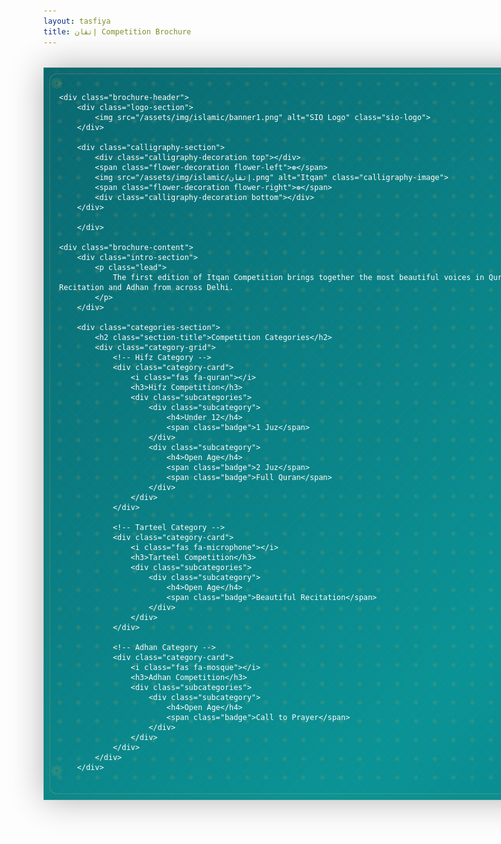 ```yaml
---
layout: tasfiya
title: إتقان Competition Brochure
---
```


<div class="brochure-container" id="brochure">
    <div class="border-pattern"></div>
    <div class="corner-decoration corner-top-left"></div>
    <div class="corner-decoration corner-top-right"></div>
    <div class="corner-decoration corner-bottom-left"></div>
    <div class="corner-decoration corner-bottom-right"></div>
    
    <div class="brochure-header">
        <div class="logo-section">
            <img src="/assets/img/islamic/banner1.png" alt="SIO Logo" class="sio-logo">
        </div>
        
        <div class="calligraphy-section">
            <div class="calligraphy-decoration top"></div>
            <span class="flower-decoration flower-left">❁</span>
            <img src="/assets/img/islamic/إتقان.png" alt="Itqan" class="calligraphy-image">
            <span class="flower-decoration flower-right">❁</span>
            <div class="calligraphy-decoration bottom"></div>
        </div>

        </div>

    <div class="brochure-content">
        <div class="intro-section">
            <p class="lead">
                The first edition of Itqan Competition brings together the most beautiful voices in Qur'an Recitation and Adhan from across Delhi.
            </p>
        </div>

        <div class="categories-section">
            <h2 class="section-title">Competition Categories</h2>
            <div class="category-grid">
                <!-- Hifz Category -->
                <div class="category-card">
                    <i class="fas fa-quran"></i>
                    <h3>Hifz Competition</h3>
                    <div class="subcategories">
                        <div class="subcategory">
                            <h4>Under 12</h4>
                            <span class="badge">1 Juz</span>
                        </div>
                        <div class="subcategory">
                            <h4>Open Age</h4>
                            <span class="badge">2 Juz</span>
                            <span class="badge">Full Quran</span>
                        </div>
                    </div>
                </div>

                <!-- Tarteel Category -->
                <div class="category-card">
                    <i class="fas fa-microphone"></i>
                    <h3>Tarteel Competition</h3>
                    <div class="subcategories">
                        <div class="subcategory">
                            <h4>Open Age</h4>
                            <span class="badge">Beautiful Recitation</span>
                        </div>
                    </div>
                </div>

                <!-- Adhan Category -->
                <div class="category-card">
                    <i class="fas fa-mosque"></i>
                    <h3>Adhan Competition</h3>
                    <div class="subcategories">
                        <div class="subcategory">
                            <h4>Open Age</h4>
                            <span class="badge">Call to Prayer</span>
                        </div>
                    </div>
                </div>
            </div>
        </div>

        <div class="stages-section">
            <h2 class="section-title">Competition Process</h2>
            <div class="stages-timeline">
                <div class="stage-item">
                    <div class="stage-number">1</div>
                    <div class="stage-content">
                        <h3><i class="fas fa-flag-checkered"></i> Preliminary Rounds</h3>
                        <div class="stage-tracks">
                            <div class="track-item">
                                <h4><i class="fas fa-school"></i> School Track</h4>
                                <ul>
                                    <li>10 Islamic Schools</li>
                                    <li>Internal Selection Process</li>
                                    <li>2 Best Contestants per Category</li>
                                </ul>
                            </div>
                            <div class="track-item">
                                <h4><i class="fas fa-user"></i> Individual Track</h4>
                                <ul>
                                    <li>Open Registration</li>
                                    <li>Preliminary by إتقان Organization</li>
                                </ul>
                            </div>
                        </div>
                    </div>
                </div>
                <div class="stage-item">
                    <div class="stage-number">2</div>
                    <div class="stage-content">
                        <h3><i class="fas fa-trophy"></i> Finals</h3>
                        <div class="stage-tracks">
                            <div class="track-item">
                                <h4><i class="fas fa-quran"></i> Hifz Finals</h4>
                                <ul>
                                    <li>Maximum 20 Participants per Category</li>
                                </ul>
                            </div>
                            <div class="track-item">
                                <h4><i class="fas fa-microphone"></i> Tarteel & Adhan Finals</h4>
                                <ul>
                                    <li>12 Participants Each</li>
                                    <li>10 from Schools</li>
                                    <li>2 Individual Participants</li>
                                </ul>
                            </div>
                        </div>
                    </div>
                </div>
            </div>
        </div>

        <div class="contact-section">
            <div class="contact-text">
                <h2>Join Us</h2>
                <div class="event-details">
                    <div class="date-venue">
                        <p class="detail-item">
                            <i class="fas fa-calendar-alt"></i>
                            <span>26 February 2024</span>
                        </p>
                        <p class="detail-item">
                            <i class="fas fa-mosque"></i>
                            <span>Masjid Ishate Islam</span>
                        </p>
                        <p class="contact-info">
                            <i class="fas fa-globe"></i>
                            <span>sio-afe.github.io/itqan</span>
                        </p>
                    </div>
                </div>
            </div>
            <div class="qr-section">
                <h3>Register</h3>
                <img src="https://api.qrserver.com/v1/create-qr-code/?size=150x150&data=https://sio-afe.github.io/itqan/register" alt="Registration QR Code">
            </div>
        </div>
    </div>

    <div class="download-section">
        <button onclick="downloadAsPNG()" class="download-btn">
            <i class="fas fa-image"></i> Download as PNG
        </button>
        <button onclick="downloadAsPDF()" class="download-btn">
            <i class="fas fa-file-pdf"></i> Download as PDF
        </button>
    </div>
</div>

<style>
/* Add Thuluth font */
@import url('https://fonts.googleapis.com/css2?family=Amiri:wght@400;700&display=swap');

/* Print styles for A4 */
@media print {
    @page {
        size: A4;
        margin: 0;
    }
    
    body {
        margin: 0;
        padding: 0;
        -webkit-print-color-adjust: exact !important;
        print-color-adjust: exact !important;
        color-adjust: exact !important;
    }
    
    .brochure-container {
        position: relative;
        width: 210mm;
        height: 297mm;
        margin: 0;
        padding: 10mm;
        box-shadow: none;
        background: linear-gradient(-45deg, #005f73, #0a9396, #094c59, #083c48) !important;
    }

    .download-section {
        display: none;
    }

    .category-card, .stage-card {
        break-inside: avoid;
        page-break-inside: avoid;
    }
}

.brochure-container {
    background: linear-gradient(-45deg, #005f73, #0a9396, #094c59, #083c48);
    background-size: 400% 400%;
    animation: gradientBG 15s ease infinite;
    color: #fff;
    padding: 1.5rem;
    width: 210mm;
    height: 297mm;
    margin: 2rem auto;
    box-shadow: 0 0 50px rgba(0, 0, 0, 0.3);
    position: relative;
    overflow: hidden;
    border-radius: 0;
    border: 1px solid rgba(223, 180, 86, 0.2);
    display: grid;
    grid-template-rows: auto 1fr auto;
}

.brochure-container::before {
    content: '';
    position: absolute;
    top: 0;
    left: 0;
    right: 0;
    bottom: 0;
    background: url('/assets/img/islamic/bckg.png') center/cover;
    opacity: 0.1;
    pointer-events: none;
}

/* Islamic Pattern Border */
.brochure-container::after {
    content: '';
    position: absolute;
    inset: 4px;
    border: 1px solid rgba(223, 180, 86, 0.2);
    border-radius: 13px;
    pointer-events: none;
    background-image: 
        linear-gradient(45deg, transparent 48%, rgba(223, 180, 86, 0.2) 49%, rgba(223, 180, 86, 0.2) 51%, transparent 52%),
        linear-gradient(-45deg, transparent 48%, rgba(223, 180, 86, 0.2) 49%, rgba(223, 180, 86, 0.2) 51%, transparent 52%);
    background-size: 20px 20px;
    background-position: center;
    opacity: 0.3;
}

/* Additional Decorative Border */
.brochure-container .border-pattern {
    content: '';
    position: absolute;
    inset: 8px;
    border: 2px solid rgba(223, 180, 86, 0.3);
    border-radius: 12px;
    pointer-events: none;
    background-image: 
        radial-gradient(circle at 15px 15px, rgba(223, 180, 86, 0.2) 2px, transparent 2px),
        radial-gradient(circle at 15px 15px, rgba(223, 180, 86, 0.15) 4px, transparent 4px);
    background-size: 30px 30px;
    background-position: top left;
    opacity: 0.5;
}

/* Corner Decorations */
.corner-decoration {
    position: absolute;
    width: 50px;
    height: 50px;
    pointer-events: none;
    opacity: 0.5;
}

.corner-decoration::before {
    content: '❁';
    position: absolute;
    color: rgba(223, 180, 86, 0.4);
    font-size: 1.5rem;
}

.corner-top-left { top: 10px; left: 10px; }
.corner-top-right { top: 10px; right: 10px; }
.corner-bottom-left { bottom: 10px; left: 10px; }
.corner-bottom-right { bottom: 10px; right: 10px; }

@keyframes gradientBG {
    0% { background-position: 0% 50%; }
    50% { background-position: 100% 50%; }
    100% { background-position: 0% 50%; }
}

.brochure-header {
    text-align: center;
    margin-bottom: 0.5rem;
    position: relative;
}

.logo-section {
    margin-bottom: 0.5rem;
}

.sio-logo {
    max-width: 100%;
    height: 50px;
    object-fit: contain;
}

.calligraphy-section {
    position: relative;
    text-align: center;
    padding: 0.5rem 0;
    margin-bottom: 0.5rem;
    display: flex;
    flex-direction: column;
    align-items: center;
    gap: 0.5rem;
}

.calligraphy-image {
    height: 100px;
    width: auto;
    max-width: 100%;
}

.tentative-date {
    font-size: 0.9rem;
    color: #dfb456;
    margin: 0;
    text-shadow: 0 0 5px rgba(223, 180, 86, 0.3);
    font-weight: 500;
    letter-spacing: 1px;
    background: linear-gradient(45deg, #dfb456, #e6c172);
    -webkit-background-clip: text;
    -webkit-text-fill-color: transparent;
    position: relative;
    display: inline-block;
    padding: 0.3rem 1.5rem;
    border: 1px solid rgba(223, 180, 86, 0.3);
    border-radius: 20px;
    box-shadow: 0 0 10px rgba(223, 180, 86, 0.1);
}

.tentative-date::before {
    content: '';
    position: absolute;
    inset: -3px;
    border: 1px solid rgba(223, 180, 86, 0.2);
    border-radius: 22px;
}

.tentative-date::after {
    content: '';
    position: absolute;
    inset: -2px;
    background: linear-gradient(45deg, transparent, rgba(223, 180, 86, 0.2), transparent);
    border-radius: 21px;
    z-index: -1;
}

.subtitle {
    font-size: 1rem;
    margin-top: 0.5rem;
}

.brochure-content {
    display: grid;
    grid-template-rows: auto auto 1fr auto;
    gap: 0.5rem;
    padding: 0 0.8rem;
    overflow: hidden;
}

.intro-section {
    margin-bottom: 0.3rem;
}

.lead {
    font-size: 0.85rem;
    line-height: 1.3;
    margin-bottom: 0.3rem;
}

.categories-section, .stages-section {
    text-align: center;
    display: flex;
    flex-direction: column;
    align-items: center;
}

.category-grid {
    display: grid;
    grid-template-columns: repeat(3, 1fr);
    gap: 0.4rem;
    margin: 0.3rem 0;
}

.category-card {
    padding: 0.6rem;
    display: flex;
    flex-direction: column;
    gap: 0.3rem;
    background: linear-gradient(135deg, rgba(223, 180, 86, 0.1), rgba(230, 193, 114, 0.05));
    border: 1px solid rgba(223, 180, 86, 0.2);
    border-radius: 10px;
    position: relative;
    overflow: hidden;
    transition: all 0.3s ease;
}

.category-card::before {
    content: '';
    position: absolute;
    top: 0;
    left: 0;
    width: 100%;
    height: 3px;
    background: linear-gradient(90deg, transparent, #dfb456, transparent);
    opacity: 0.5;
}

.category-card i {
    font-size: 1.5rem;
    margin-bottom: 0.3rem;
    color: #dfb456;
    text-shadow: 0 0 10px rgba(223, 180, 86, 0.3);
    animation: shimmer 2s infinite;
}

.category-card h3 {
    color: #dfb456;
    text-align: center;
    font-size: 0.95rem;
    margin-bottom: 0.2rem;
    text-shadow: 0 0 5px rgba(223, 180, 86, 0.3);
}

.subcategory h4 {
    color: #e6c172;
    font-size: 0.8rem;
    margin-bottom: 0.15rem;
}

.badge {
    padding: 0.1rem 0.4rem;
    font-size: 0.7rem;
    margin: 0.1rem 0.1rem 0.1rem 0;
    background: linear-gradient(45deg, rgba(223, 180, 86, 0.2), rgba(230, 193, 114, 0.1));
    border: 1px solid rgba(223, 180, 86, 0.3);
    border-radius: 20px;
    color: #dfb456;
    display: inline-block;
}

h2.section-title {
    font-size: 1.2rem;
    margin: 0.4rem auto;
    text-transform: uppercase;
    letter-spacing: 1px;
    position: relative;
    display: inline-block;
    padding: 0 2rem;
    width: auto;
    transform: none;
    left: auto;
}

h2.section-title::before, h2.section-title::after {
    content: '';
    position: absolute;
    top: 50%;
    width: 40px;
    height: 2px;
    background: linear-gradient(90deg, transparent, #dfb456, transparent);
}

h2.section-title::before {
    right: 100%;
}

h2.section-title::after {
    left: 100%;
}

@keyframes shimmer {
    0% { opacity: 0.5; }
    50% { opacity: 1; }
    100% { opacity: 0.5; }
}

.category-card:hover {
    transform: translateY(-2px);
    box-shadow: 0 5px 15px rgba(223, 180, 86, 0.1);
    border-color: rgba(223, 180, 86, 0.3);
}

.stages-timeline {
    display: grid;
    grid-template-columns: repeat(2, 1fr);
    gap: 0.5rem;
    padding: 0.3rem;
}

.stage-item {
    background: linear-gradient(135deg, rgba(223, 180, 86, 0.08), rgba(230, 193, 114, 0.03));
    border-radius: 10px;
    padding: 0.5rem;
    border: 1px solid rgba(223, 180, 86, 0.2);
    position: relative;
    overflow: hidden;
}

.stage-item::before {
    content: '';
    position: absolute;
    top: 0;
    left: 0;
    width: 100%;
    height: 2px;
    background: linear-gradient(90deg, transparent, #dfb456, transparent);
    opacity: 0.5;
}

.stage-number {
    width: 28px;
    height: 28px;
    background: linear-gradient(45deg, #dfb456, #e6c172);
    border-radius: 50%;
    display: flex;
    align-items: center;
    justify-content: center;
    font-size: 0.9rem;
    font-weight: bold;
    color: #005f73;
    margin-bottom: 0.3rem;
    box-shadow: 0 0 10px rgba(223, 180, 86, 0.2);
}

.stage-content h3 {
    color: #dfb456;
    font-size: 0.9rem;
    margin-bottom: 0.3rem;
    text-shadow: 0 0 5px rgba(223, 180, 86, 0.3);
    text-align: center;
    width: 100%;
}

.stage-tracks {
    display: grid;
    gap: 0.4rem;
}

.track-item {
    background: linear-gradient(135deg, rgba(255, 255, 255, 0.03), rgba(223, 180, 86, 0.02));
    padding: 0.4rem;
    border-radius: 8px;
    border: 1px solid rgba(223, 180, 86, 0.15);
}

.track-item h4 {
    color: #e6c172;
    font-size: 0.8rem;
    margin-bottom: 0.2rem;
    text-shadow: 0 0 5px rgba(223, 180, 86, 0.2);
    text-align: center;
    width: 100%;
    display: flex;
    justify-content: center;
    align-items: center;
    gap: 0.3rem;
}

.track-item ul li {
    font-size: 0.7rem;
    color: rgba(255, 255, 255, 0.9);
    position: relative;
    padding-left: 1rem;
}

.track-item ul li::before {
    content: '→';
    position: absolute;
    left: 0;
    color: #dfb456;
}

.contact-section {
    margin-top: auto;
    padding: 0.8rem 2rem;
    background: linear-gradient(135deg, rgba(223, 180, 86, 0.08), rgba(230, 193, 114, 0.03));
    border-radius: 10px;
    border: 1px solid rgba(223, 180, 86, 0.2);
    display: flex;
    justify-content: space-between;
    align-items: center;
    gap: 5rem;
}

.contact-text {
    display: flex;
    flex-direction: column;
    align-items: flex-start;
    padding-left: 25%;
}

.contact-text h2 {
    font-size: 1.1rem;
    margin: 0 0 0.15rem 0;
    color: #dfb456;
    text-align: center;
    width: 100%;
}

.event-details {
    margin: 0;
    width: 100%;
    display: flex;
    justify-content: flex-start;
}

.date-venue {
    display: flex;
    flex-direction: column;
    gap: 0.05rem;
    align-items: flex-start;
}

.detail-item, .contact-info {
    display: flex;
    align-items: center;
    justify-content: flex-start;
    gap: 0.3rem;
    color: #dfb456;
    font-size: 0.9rem;
    margin: 0;
    line-height: 1;
    width: auto;
}

.detail-item i {
    color: #dfb456;
    font-size: 1rem;
    width: 1.2rem;
    text-align: center;
}

.detail-item span {
    color: rgba(255, 255, 255, 0.9);
}

.contact-info {
    font-size: 0.8rem;
    margin-top: 0.05rem;
}

.qr-section {
    background: white;
    padding: 0.4rem;
    border-radius: 8px;
    border: 1px solid rgba(223, 180, 86, 0.3);
    text-align: center;
}

.qr-section h3 {
    color: #dfb456;
    font-size: 0.9rem;
    margin: 0 0 0.2rem 0;
    text-shadow: 0 0 5px rgba(223, 180, 86, 0.3);
}

.qr-section img {
    height: 140px;
    width: 140px;
    display: block;
}

/* Adjust flower decorations */
.flower-decoration {
    font-size: 3rem;
}

.flower-left {
    left: 15rem;
}

.flower-right {
    right: 15rem;
}

/* Update the download section position */
.download-section {
    position: fixed;
    bottom: 1rem;
    left: 50%;
    transform: translateX(-50%);
    z-index: 1000;
    display: flex;
    gap: 1rem;
}

.download-btn {
    background: linear-gradient(45deg, #005f73, #0a9396);
    color: white;
    border: none;
    padding: 0.5rem 1rem;
    border-radius: 5px;
    cursor: pointer;
    display: flex;
    align-items: center;
    gap: 0.5rem;
    transition: all 0.3s ease;
}

.download-btn:hover {
    background: linear-gradient(45deg, #0a9396, #005f73);
    transform: translateY(-2px);
}

.download-btn:disabled {
    opacity: 0.7;
    cursor: not-allowed;
}

@media print {
    .download-section {
        display: none !important;
    }
}

/* Add styles for competition process section */
.competition-process {
    display: grid;
    grid-template-columns: repeat(2, 1fr);
    gap: 0.5rem;
    margin: 0.5rem 0;
}

.process-step {
    background: rgba(255, 255, 255, 0.05);
    border-radius: 10px;
    padding: 0.5rem;
    border: 1px solid rgba(223, 180, 86, 0.2);
}

.process-step h3 {
    display: flex;
    align-items: center;
    gap: 0.3rem;
    color: #dfb456;
    font-size: 1rem;
    margin-bottom: 0.3rem;
}

.process-step ul {
    list-style: none;
    padding-left: 0.8rem;
    margin: 0.2rem 0;
}

.process-step ul li {
    font-size: 0.75rem;
    margin: 0.15rem 0;
    position: relative;
}

.process-step ul li::before {
    content: '→';
    position: absolute;
    left: -0.8rem;
    color: #dfb456;
}

.tentative-date {
    font-size: 0.9rem;
    color: #dfb456;
    margin: 0.3rem 0;
    text-shadow: 0 0 5px rgba(223, 180, 86, 0.3);
    font-weight: 500;
    letter-spacing: 0.5px;
    background: linear-gradient(45deg, #dfb456, #e6c172);
    -webkit-background-clip: text;
    -webkit-text-fill-color: transparent;
    position: relative;
    display: inline-block;
}

.tentative-date::before {
    content: 'Tentative Date';
    display: block;
    font-size: 0.7rem;
    opacity: 0.8;
    margin-bottom: 0.1rem;
    letter-spacing: 1px;
    text-transform: uppercase;
}

.event-details {
    margin: 0.5rem 0;
}

.date-venue {
    display: flex;
    flex-direction: column;
    gap: 0.3rem;
    align-items: center;
}

.detail-item {
    display: flex;
    align-items: center;
    gap: 0.5rem;
    color: #dfb456;
    font-size: 0.9rem;
    margin: 0;
}

.detail-item i {
    color: #dfb456;
    font-size: 1rem;
}

.detail-item span {
    color: rgba(255, 255, 255, 0.9);
}

.floating-qr {
    display: none;
}
</style>

<script src="https://html2canvas.hertzen.com/dist/html2canvas.min.js"></script>
<script src="https://cdnjs.cloudflare.com/ajax/libs/jspdf/2.5.1/jspdf.umd.min.js"></script>
<script>
function downloadAsPNG() {
    const element = document.getElementById('brochure');
    const downloadSection = document.querySelector('.download-section');
    
    // Hide download buttons
    downloadSection.style.display = 'none';
    
    // Add loading state to button
    const button = document.querySelector('.download-btn');
    const originalText = button.innerHTML;
    button.innerHTML = '<i class="fas fa-spinner fa-spin"></i> Generating PNG...';
    button.disabled = true;

    // Wait for all images to load
    Promise.all(Array.from(element.getElementsByTagName('img'))
        .filter(img => !img.complete)
        .map(img => new Promise(resolve => {
            img.onload = img.onerror = resolve;
        })))
        .then(() => {
            html2canvas(element, {
                scale: 2,
                useCORS: true,
                logging: true,
                backgroundColor: null,
                width: 210 * 3.78, // A4 width in pixels (at 96 DPI)
                height: 297 * 3.78, // A4 height in pixels
            }).then(canvas => {
                const link = document.createElement('a');
                link.download = 'itqan-competition-brochure.png';
                link.href = canvas.toDataURL('image/png');
                link.click();
                
                // Reset button state and show download section
                button.innerHTML = originalText;
                button.disabled = false;
                downloadSection.style.display = 'flex';
            });
        });
}

function downloadAsPDF() {
    const element = document.getElementById('brochure');
    const downloadSection = document.querySelector('.download-section');
    
    // Hide download buttons
    downloadSection.style.display = 'none';
    
    // Add loading state to button
    const button = document.querySelectorAll('.download-btn')[1];
    const originalText = button.innerHTML;
    button.innerHTML = '<i class="fas fa-spinner fa-spin"></i> Generating PDF...';
    button.disabled = true;

    // Wait for all images to load
    Promise.all(Array.from(element.getElementsByTagName('img'))
        .filter(img => !img.complete)
        .map(img => new Promise(resolve => {
            img.onload = img.onerror = resolve;
        })))
        .then(() => {
            html2canvas(element, {
                scale: 2,
                useCORS: true,
                logging: true,
                backgroundColor: null,
                width: 210 * 3.78, // A4 width in pixels (at 96 DPI)
                height: 297 * 3.78, // A4 height in pixels
            }).then(canvas => {
                const imgData = canvas.toDataURL('image/png');
                const pdf = new jspdf.jsPDF({
                    orientation: 'portrait',
                    unit: 'mm',
                    format: 'a4'
                });
                
                pdf.addImage(imgData, 'PNG', 0, 0, 210, 297);
                pdf.save('itqan-competition-brochure.pdf');
                
                // Reset button state and show download section
                button.innerHTML = originalText;
                button.disabled = false;
                downloadSection.style.display = 'flex';
            });
        });
}

// Add draggable functionality to QR code
document.addEventListener('DOMContentLoaded', function() {
    const qr = document.querySelector('.floating-qr');
    let isDragging = false;
    let currentX;
    let currentY;
    let initialX;
    let initialY;
    let xOffset = 0;
    let yOffset = 0;

    qr.addEventListener('mousedown', dragStart);
    document.addEventListener('mousemove', drag);
    document.addEventListener('mouseup', dragEnd);

    function dragStart(e) {
        initialX = e.clientX - xOffset;
        initialY = e.clientY - yOffset;

        if (e.target === qr) {
            isDragging = true;
        }
    }

    function drag(e) {
        if (isDragging) {
            e.preventDefault();
            currentX = e.clientX - initialX;
            currentY = e.clientY - initialY;

            xOffset = currentX;
            yOffset = currentY;

            setTranslate(currentX, currentY, qr);
        }
    }

    function setTranslate(xPos, yPos, el) {
        el.style.transform = `translate(${xPos}px, ${yPos}px)`;
    }

    function dragEnd(e) {
        initialX = currentX;
        initialY = currentY;
        isDragging = false;
    }
});
</script> 